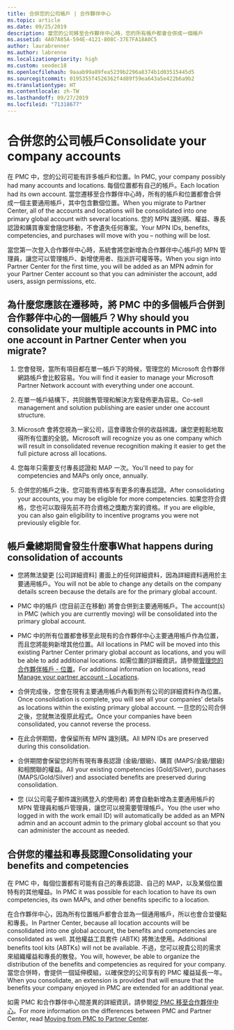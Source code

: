 ```yaml
---
title: 合併您的公司帳戶 | 合作夥伴中心
ms.topic: article
ms.date: 09/25/2019
description: 當您的公司移至合作夥伴中心時，您的所有帳戶都會合併成一個帳戶
ms.assetid: 4A07A85A-594E-4121-808C-37E7FA18A0C5
author: laurabrenner
ms.author: labrenne
ms.localizationpriority: high
ms.custom: seodec18
ms.openlocfilehash: 9aaab99a89fea5239b2296a8374b1d03515445d5
ms.sourcegitcommit: 0195355f4526362f4d89f59ea643a5e422b6a9b2
ms.translationtype: HT
ms.contentlocale: zh-TW
ms.lasthandoff: 09/27/2019
ms.locfileid: "71318677"
---
```

# <a name="consolidate-your-company-accounts"></a><span data-ttu-id="d13f0-103">合併您的公司帳戶</span><span class="sxs-lookup"><span data-stu-id="d13f0-103">Consolidate your company accounts</span></span>

<span data-ttu-id="d13f0-104">在 PMC 中，您的公司可能有許多帳戶和位置。</span><span class="sxs-lookup"><span data-stu-id="d13f0-104">In PMC, your company possibly had many accounts and locations.</span></span> <span data-ttu-id="d13f0-105">每個位置都有自己的帳戶。</span><span class="sxs-lookup"><span data-stu-id="d13f0-105">Each location had its own account.</span></span> <span data-ttu-id="d13f0-106">當您遷移至合作夥伴中心時，所有的帳戶和位置都會合併成一個主要通用帳戶，其中包含數個位置。</span><span class="sxs-lookup"><span data-stu-id="d13f0-106">When you migrate to Partner Center, all of the accounts and locations will be consolidated into one primary global account with several locations.</span></span> <span data-ttu-id="d13f0-107">您的 MPN 識別碼、權益、專長認證和購買專案會隨您移動，不會遺失任何專案。</span><span class="sxs-lookup"><span data-stu-id="d13f0-107">Your MPN IDs, benefits, competencies, and purchases will move with you – nothing will be lost.</span></span> 

<span data-ttu-id="d13f0-108">當您第一次登入合作夥伴中心時，系統會將您新增為合作夥伴中心帳戶的 MPN 管理員，讓您可以管理帳戶、新增使用者、指派許可權等等。</span><span class="sxs-lookup"><span data-stu-id="d13f0-108">When you sign into Partner Center for the first time, you will be added as an MPN admin for your Partner Center account so that you can administer the account, add users, assign permissions, etc.</span></span> 

## <a name="why-should-you-consolidate-your-multiple-accounts-in-pmc-into-one-account-in-partner-center-when-you-migrate"></a><span data-ttu-id="d13f0-109">為什麼您應該在遷移時，將 PMC 中的多個帳戶合併到合作夥伴中心的一個帳戶？</span><span class="sxs-lookup"><span data-stu-id="d13f0-109">Why should you consolidate your multiple accounts in PMC into one account in Partner Center when you migrate?</span></span>

1. <span data-ttu-id="d13f0-110">您會發現，當所有項目都在單一帳戶下的時候，管理您的 Microsoft 合作夥伴網路帳戶會比較容易。</span><span class="sxs-lookup"><span data-stu-id="d13f0-110">You will find it easier to manage your Microsoft Partner Network account with everything under one account.</span></span>

2. <span data-ttu-id="d13f0-111">在單一帳戶結構下，共同銷售管理和解決方案發佈更為容易。</span><span class="sxs-lookup"><span data-stu-id="d13f0-111">Co-sell management and solution publishing are easier under one account structure.</span></span>

3. <span data-ttu-id="d13f0-112">Microsoft 會將您視為一家公司，這會導致合併的收益辨識，讓您更輕鬆地取得所有位置的全貌。</span><span class="sxs-lookup"><span data-stu-id="d13f0-112">Microsoft will recognize you as one company which will result in consolidated revenue recognition making it easier to get the full picture across all locations.</span></span>  

4. <span data-ttu-id="d13f0-113">您每年只需要支付專長認證和 MAP 一次。</span><span class="sxs-lookup"><span data-stu-id="d13f0-113">You'll need to pay for competencies and MAPs only once, annually.</span></span>

5. <span data-ttu-id="d13f0-114">合併您的帳戶之後，您可能有資格享有更多的專長認證。</span><span class="sxs-lookup"><span data-stu-id="d13f0-114">After consolidating your accounts, you may be eligible for more competencies.</span></span> <span data-ttu-id="d13f0-115">如果您符合資格，您也可以取得先前不符合資格之獎勵方案的資格。</span><span class="sxs-lookup"><span data-stu-id="d13f0-115">If you are eligible, you can also gain eligibility to incentive programs you were not previously eligible for.</span></span>


## <a name="what-happens-during-consolidation-of-accounts"></a><span data-ttu-id="d13f0-116">帳戶彙總期間會發生什麼事</span><span class="sxs-lookup"><span data-stu-id="d13f0-116">What happens during consolidation of accounts</span></span>

- <span data-ttu-id="d13f0-117">您將無法變更 [公司詳細資料] 畫面上的任何詳細資料，因為詳細資料適用於主要通用帳戶。</span><span class="sxs-lookup"><span data-stu-id="d13f0-117">You will not be able to change any details on the company details screen because the details are for the primary global account.</span></span> 

- <span data-ttu-id="d13f0-118">PMC 中的帳戶 (您目前正在移動) 將會合併到主要通用帳戶。</span><span class="sxs-lookup"><span data-stu-id="d13f0-118">The account(s) in PMC (which you are currently moving) will be consolidated into the primary global account.</span></span> 

- <span data-ttu-id="d13f0-119">PMC 中的所有位置都會移至此現有的合作夥伴中心主要通用帳戶作為位置，而且您將能夠新增其他位置。</span><span class="sxs-lookup"><span data-stu-id="d13f0-119">All locations in PMC will be moved into this existing Partner Center primary global account as locations, and you will be able to add additional locations.</span></span> <span data-ttu-id="d13f0-120">如需位置的詳細資訊，請參閱[管理您的合作夥伴帳戶 - 位置](manage-locations.md)。</span><span class="sxs-lookup"><span data-stu-id="d13f0-120">For additional information on locations, read  [Manage your partner account - Locations](manage-locations.md).</span></span>

- <span data-ttu-id="d13f0-121">合併完成後，您會在現有主要通用帳戶內看到所有公司的詳細資料作為位置。</span><span class="sxs-lookup"><span data-stu-id="d13f0-121">Once consolidation is complete, you will see all your companies' details as locations within the existing primary global account.</span></span> <span data-ttu-id="d13f0-122">一旦您的公司合併之後，您就無法復原此程式。</span><span class="sxs-lookup"><span data-stu-id="d13f0-122">Once your companies have been consolidated, you cannot reverse the process.</span></span>

- <span data-ttu-id="d13f0-123">在此合併期間，會保留所有 MPN 識別碼。</span><span class="sxs-lookup"><span data-stu-id="d13f0-123">All MPN IDs are preserved during this consolidation.</span></span>

- <span data-ttu-id="d13f0-124">合併期間會保留您的所有現有專長認證 (金級/銀級)、購買 (MAPS/金級/銀級) 和相關聯的權益。</span><span class="sxs-lookup"><span data-stu-id="d13f0-124">All your existing competencies (Gold/Silver), purchases (MAPS/Gold/Silver) and associated benefits are preserved during consolidation.</span></span>

- <span data-ttu-id="d13f0-125">您 (以公司電子郵件識別碼登入的使用者) 將會自動新增為主要通用帳戶的 MPN 管理員和帳戶管理員，讓您可以視需要管理帳戶。</span><span class="sxs-lookup"><span data-stu-id="d13f0-125">You (the user who logged in with the work email ID) will automatically be added as an MPN admin and an account admin to the primary global account so that you can administer the account as needed.</span></span> 


## <a name="consolidating-your-benefits-and-competencies"></a><span data-ttu-id="d13f0-126">合併您的權益和專長認證</span><span class="sxs-lookup"><span data-stu-id="d13f0-126">Consolidating your benefits and competencies</span></span>

<span data-ttu-id="d13f0-127">在 PMC 中，每個位置都有可能有自己的專長認證、自己的 MAP，以及某個位置特有的其他權益。</span><span class="sxs-lookup"><span data-stu-id="d13f0-127">In PMC it was possible for each location to have its own competencies, its own MAPs, and other benefits specific to a location.</span></span>

<span data-ttu-id="d13f0-128">在合作夥伴中心，因為所有位置帳戶都會合並為一個通用帳戶，所以也會合並優點和專長。</span><span class="sxs-lookup"><span data-stu-id="d13f0-128">In Partner Center, because all location accounts will be consolidated into one global account, the benefits and competencies are consolidated as well.</span></span> <span data-ttu-id="d13f0-129">其他權益工具套件 (ABTK) 將無法使用。</span><span class="sxs-lookup"><span data-stu-id="d13f0-129">Additional benefits tool kits (ABTKs) will not be available.</span></span> <span data-ttu-id="d13f0-130">不過，您可以視貴公司的需求來組織權益和專長的散發。</span><span class="sxs-lookup"><span data-stu-id="d13f0-130">You will, however, be able to organize the distribution of the benefits and competencies as required for your company.</span></span> <span data-ttu-id="d13f0-131">當您合併時，會提供一個延伸模組，以確保您的公司享有的 PMC 權益延長一年。</span><span class="sxs-lookup"><span data-stu-id="d13f0-131">When you consolidate, an extension is provided that will ensure that the benefits your company enjoyed in PMC are extended for an additional year.</span></span>

<span data-ttu-id="d13f0-132">如需 PMC 和合作夥伴中心間差異的詳細資訊，請參閱[從 PMC 移至合作夥伴中心](guide-to-migration.md)。</span><span class="sxs-lookup"><span data-stu-id="d13f0-132">For more information on the differences between PMC and Partner Center, read [Moving from PMC to Partner Center](guide-to-migration.md).</span></span>

